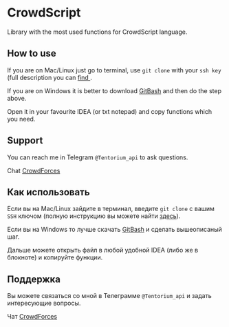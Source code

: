 # CrowdScript
Library with the most used functions for CrowdScript language.

How to use
----------
If you are on Mac/Linux just go to terminal, use `git clone` with your `ssh key` (full description you can [find ](https://docs.github.com/en/authentication/connecting-to-github-with-ssh/generating-a-new-ssh-key-and-adding-it-to-the-ssh-agent).

If you are on Windows it is better to download [GitBash](https://git-scm.com/downloads) and then do the step above.

Open it in your favourite IDEA (or txt notepad) and copy functions which you need. 

Support
-------
You can reach me in Telegram `@Tentorium_api` to ask questions.

Chat [CrowdForces](https://t.me/crowdforces)

Как использовать
----------------
Если вы на Mac/Linux зайдите в терминал, введите `git clone` с вашим `SSH` ключом (полную инструкцию вы можете найти [здесь](https://docs.github.com/en/authentication/connecting-to-github-with-ssh/generating-a-new-ssh-key-and-adding-it-to-the-ssh-agent)).

Если вы на Windows то лучше скачать [GitBash](https://git-scm.com/downloads) и сделать вышеописаный шаг.

Дальше можете открыть файл в любой удобной IDEA (либо же в блокноте) и копируйте функции.

Поддержка
---------
Вы можете связаться со мной в Телеграмме `@Tentorium_api` и задать интересующие вопросы.

Чат [CrowdForces](https://t.me/crowdforces)
